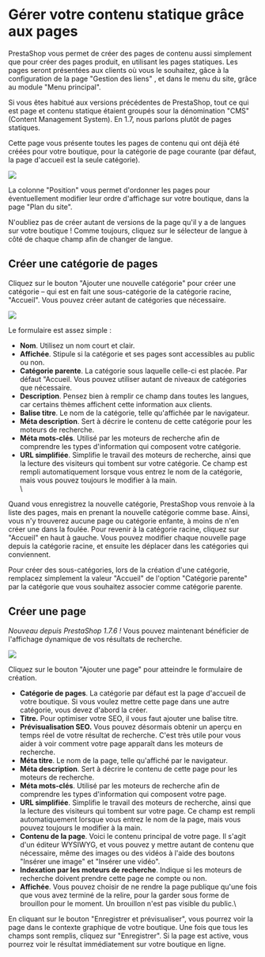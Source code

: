 # Gérer votre contenu statique grâce aux pages

PrestaShop vous permet de créer des pages de contenu aussi simplement que pour créer des pages produit, en utilisant les pages statiques. Les pages seront présentées aux clients où vous le souhaitez, gâce à la configuration de la page "Gestion des liens" , et dans le menu du site, grâce au module "Menu principal".

Si vous êtes habitué aux versions précédentes de PrestaShop, tout ce qui est page et contenu statique étaient groupés sour la dénomination "CMS" (Content Management System). En 1.7, nous parlons plutôt de pages statiques.

Cette page vous présente toutes les pages de contenu qui ont déjà été créées pour votre boutique, pour la catégorie de page courante (par défaut, la page d'accueil est la seule catégorie).

![](../../../.gitbook/assets/57082052.png)

La colonne "Position" vous permet d'ordonner les pages pour éventuellement modifier leur ordre d'affichage sur votre boutique, dans la page "Plan du site".

N'oubliez pas de créer autant de versions de la page qu'il y a de langues sur votre boutique ! Comme toujours, cliquez sur le sélecteur de langue à côté de chaque champ afin de changer de langue.

## Créer une catégorie de pages <a href="gerervotrecontenustatiquegraceauxpages-creerunecategoriedepages" id="gerervotrecontenustatiquegraceauxpages-creerunecategoriedepages"></a>

Cliquez sur le bouton "Ajouter une nouvelle catégorie" pour créer une catégorie – qui est en fait une sous-catégorie de la catégorie racine, "Accueil". Vous pouvez créer autant de catégories que nécessaire.

![](../../../.gitbook/assets/40534030.png)

Le formulaire est assez simple :

* **Nom**. Utilisez un nom court et clair.
* **Affichée**. Stipule si la catégorie et ses pages sont accessibles au public ou non.
* **Catégorie parente**. La catégorie sous laquelle celle-ci est placée. Par défaut "Accueil. Vous pouvez utiliser autant de niveaux de catégories que nécessaire.
* **Description**. Pensez bien à remplir ce champ dans toutes les langues, car certains thèmes affichent cette information aux clients.
* **Balise titre**. Le nom de la catégorie, telle qu'affichée par le navigateur.
* **Méta description**. Sert à décrire le contenu de cette catégorie pour les moteurs de recherche.
* **Méta mots-clés**. Utilisé par les moteurs de recherche afin de comprendre les types d'information qui composent votre catégorie.
* **URL simplifiée**. Simplifie le travail des moteurs de recherche, ainsi que la lecture des visiteurs qui tombent sur votre catégorie. Ce champ est rempli automatiquement lorsque vous entrez le nom de la catégorie, mais vous pouvez toujours le modifier à la main.\
  \


Quand vous enregistrez la nouvelle catégorie, PrestaShop vous renvoie à la liste des pages, mais en prenant la nouvelle catégorie comme base. Ainsi, vous n'y trouverez aucune page ou catégorie enfante, à moins de n'en créer une dans la foulée. Pour revenir à la catégorie racine, cliquez sur "Accueil" en haut à gauche. Vous pouvez modifier chaque nouvelle page depuis la catégorie racine, et ensuite les déplacer dans les catégories qui conviennent.

Pour créer des sous-catégories, lors de la création d'une catégorie, remplacez simplement la valeur "Accueil" de l'option "Catégorie parente" par la catégorie que vous souhaitez associer comme catégorie parente.

## Créer une page <a href="gerervotrecontenustatiquegraceauxpages-creerunepage" id="gerervotrecontenustatiquegraceauxpages-creerunepage"></a>

_Nouveau depuis PrestaShop 1.7.6 !_ Vous pouvez maintenant bénéficier de l'affichage dynamique de vos résultats de recherche.

![](<../../../.gitbook/assets/64225647 (1) (1).gif>)

Cliquez sur le bouton "Ajouter une page" pour atteindre le formulaire de création.

* **Catégorie de pages**. La catégorie par défaut est la page d'accueil de votre boutique. Si vous voulez mettre cette page dans une autre catégorie, vous devez d'abord la créer.
* **Titre.** Pour optimiser votre SEO, il vous faut ajouter une balise titre.&#x20;
* **Prévisualisation SEO.** Vous pouvez désormais obtenir un aperçu en temps réel de votre résultat de recherche. C'est très utile pour vous aider à voir comment votre page apparaît dans les moteurs de recherche.
* **Méta titre**. Le nom de la page, telle qu'affiché par le navigateur.
* **Méta description**. Sert à décrire le contenu de cette page pour les moteurs de recherche.
* **Méta mots-clés**. Utilisé par les moteurs de recherche afin de comprendre les types d'information qui composent votre page.
* **URL simplifiée**. Simplifie le travail des moteurs de recherche, ainsi que la lecture des visiteurs qui tombent sur votre page. Ce champ est rempli automatiquement lorsque vous entrez le nom de la page, mais vous pouvez toujours le modifier à la main.
* **Contenu de la page**. Voici le contenu principal de votre page. Il s'agit d'un éditeur WYSIWYG, et vous pouvez y mettre autant de contenu que nécessaire, même des images ou des vidéos à l'aide des boutons "Insérer une image" et "Insérer une vidéo".
* **Indexation par les moteurs de recherche**. Indique si les moteurs de recherche doivent prendre cette page ne compte ou non.
* **Affichée**. Vous pouvez choisir de ne rendre la page publique qu'une fois que vous avez terminé de la relire, pour la garder sous forme de brouillon pour le moment. Un brouillon n'est pas visible du public.\


En cliquant sur le bouton "Enregistrer et prévisualiser", vous pourrez voir la page dans le contexte graphique de votre boutique. Une fois que tous les champs sont remplis, cliquez sur "Enregistrer". Si la page est active, vous pourrez voir le résultat immédiatement sur votre boutique en ligne.

